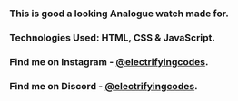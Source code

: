 ### This is good a looking Analogue watch made for.

### Technologies Used: HTML, CSS & JavaScript.

### Find me on Instagram - [@electrifyingcodes][Instagram].

### Find me on Discord - [@electrifyingcodes][discord].

[Instagram]: https://www.instagram.com/electrifying_codes
[discord]: https://discord.com/invite/VGj9tpuqhm
